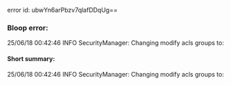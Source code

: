 error id: ubwYn6arPbzv7qlafDDqUg==
### Bloop error:

25/06/18 00:42:46 INFO SecurityManager: Changing modify acls groups to:
#### Short summary: 

25/06/18 00:42:46 INFO SecurityManager: Changing modify acls groups to: